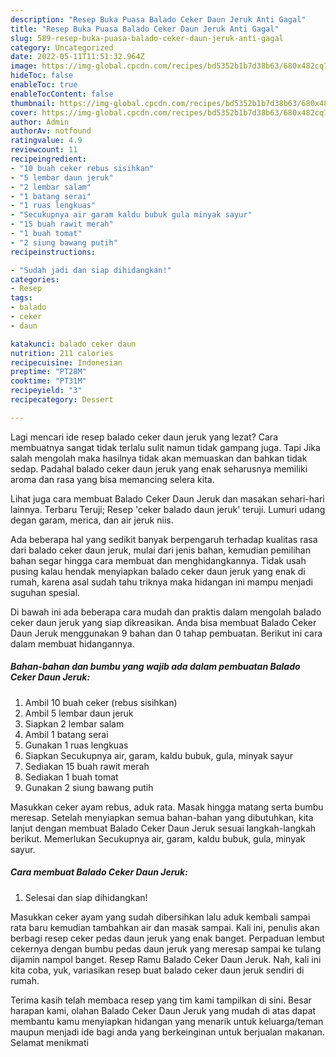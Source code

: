 ```yaml
---
description: "Resep Buka Puasa Balado Ceker Daun Jeruk Anti Gagal"
title: "Resep Buka Puasa Balado Ceker Daun Jeruk Anti Gagal"
slug: 589-resep-buka-puasa-balado-ceker-daun-jeruk-anti-gagal
category: Uncategorized
date: 2022-05-11T11:51:32.964Z
image: https://img-global.cpcdn.com/recipes/bd5352b1b7d38b63/680x482cq70/balado-ceker-daun-jeruk-foto-resep-utama.jpg
hideToc: false
enableToc: true
enableTocContent: false
thumbnail: https://img-global.cpcdn.com/recipes/bd5352b1b7d38b63/680x482cq70/balado-ceker-daun-jeruk-foto-resep-utama.jpg
cover: https://img-global.cpcdn.com/recipes/bd5352b1b7d38b63/680x482cq70/balado-ceker-daun-jeruk-foto-resep-utama.jpg
author: Admin
authorAv: notfound
ratingvalue: 4.9
reviewcount: 11
recipeingredient:
- "10 buah ceker rebus sisihkan"
- "5 lembar daun jeruk"
- "2 lembar salam"
- "1 batang serai"
- "1 ruas lengkuas"
- "Secukupnya air garam kaldu bubuk gula minyak sayur"
- "15 buah rawit merah"
- "1 buah tomat"
- "2 siung bawang putih"
recipeinstructions:

- "Sudah jadi dan siap dihidangkan!"
categories:
- Resep
tags:
- balado
- ceker
- daun

katakunci: balado ceker daun 
nutrition: 211 calories
recipecuisine: Indonesian
preptime: "PT28M"
cooktime: "PT31M"
recipeyield: "3"
recipecategory: Dessert

---
```



Lagi mencari ide resep balado ceker daun jeruk yang lezat? Cara membuatnya sangat tidak terlalu sulit namun tidak gampang juga. Tapi Jika salah mengolah maka hasilnya tidak akan memuaskan dan bahkan tidak sedap. Padahal balado ceker daun jeruk yang enak seharusnya memiliki aroma dan rasa yang bisa memancing selera kita.


Lihat juga cara membuat Balado Ceker Daun Jeruk dan masakan sehari-hari lainnya. Terbaru Teruji; Resep &#39;ceker balado daun jeruk&#39; teruji. Lumuri udang degan garam, merica, dan air jeruk niis.

Ada beberapa hal yang sedikit banyak berpengaruh terhadap kualitas rasa dari balado ceker daun jeruk, mulai dari jenis bahan, kemudian pemilihan bahan segar hingga cara membuat dan menghidangkannya. Tidak usah pusing kalau hendak menyiapkan balado ceker daun jeruk yang enak di rumah, karena asal sudah tahu triknya maka hidangan ini mampu menjadi suguhan spesial.


Di bawah ini ada beberapa cara mudah dan praktis dalam mengolah balado ceker daun jeruk yang siap dikreasikan. Anda bisa membuat Balado Ceker Daun Jeruk menggunakan 9 bahan dan 0 tahap pembuatan. Berikut ini cara dalam membuat hidangannya.

<!--inarticleads1-->

##### Bahan-bahan dan bumbu yang wajib ada dalam pembuatan Balado Ceker Daun Jeruk:

1. Ambil 10 buah ceker (rebus sisihkan)
1. Ambil 5 lembar daun jeruk
1. Siapkan 2 lembar salam
1. Ambil 1 batang serai
1. Gunakan 1 ruas lengkuas
1. Siapkan Secukupnya air, garam, kaldu bubuk, gula, minyak sayur
1. Sediakan 15 buah rawit merah
1. Sediakan 1 buah tomat
1. Gunakan 2 siung bawang putih


Masukkan ceker ayam rebus, aduk rata. Masak hingga matang serta bumbu meresap. Setelah menyiapkan semua bahan-bahan yang dibutuhkan, kita lanjut dengan membuat Balado Ceker Daun Jeruk sesuai langkah-langkah berikut. Memerlukan Secukupnya air, garam, kaldu bubuk, gula, minyak sayur. 

<!--inarticleads2-->

##### Cara membuat Balado Ceker Daun Jeruk:


1. Selesai dan siap dihidangkan!

Masukkan ceker ayam yang sudah dibersihkan lalu aduk kembali sampai rata baru kemudian tambahkan air dan masak sampai. Kali ini, penulis akan berbagi resep ceker pedas daun jeruk yang enak banget. Perpaduan lembut cekernya dengan bumbu pedas daun jeruk yang meresap sampai ke tulang dijamin nampol banget. Resep Ramu Balado Ceker Daun Jeruk. Nah, kali ini kita coba, yuk, variasikan resep buat balado ceker daun jeruk sendiri di rumah. 

Terima kasih telah membaca resep yang tim kami tampilkan di sini. Besar harapan kami, olahan Balado Ceker Daun Jeruk yang mudah di atas dapat membantu kamu menyiapkan hidangan yang menarik untuk keluarga/teman maupun menjadi ide bagi anda yang berkeinginan untuk berjualan makanan. Selamat menikmati

